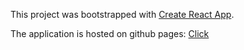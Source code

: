 This project was bootstrapped with [Create React App](https://github.com/facebook/create-react-app).

The application is hosted on github pages: [Click](https://sharmaspg.github.io/react-app/)